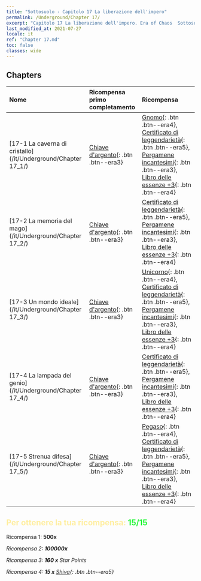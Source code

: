 ```yaml
---
title: "Sottosuolo - Capitolo 17 La liberazione dell'impero"
permalink: /Underground/Chapter 17/
excerpt: "Capitolo 17 La liberazione dell'impero. Era of Chaos  Sottosuolo - Capitolo 17. La liberazione dell'impero"
last_modified_at: 2021-07-27
locale: it
ref: "Chapter 17.md"
toc: false
classes: wide
---
```


## Chapters

  | Nome |  Ricompensa primo completamento | Ricompensa |
  |:------------|:------------|:------------| 
  | [17-1 La caverna di cristallo](/it/Underground/Chapter 17_1/) | [Chiave d'argento](/ItemsIT/con_693/){: .btn .btn--era3} | [Gnomo](/ItemsIT/unt_200/){: .btn .btn--era4}, [Certificato di leggendarietà](/ItemsIT/mat_67/){: .btn .btn--era5}, [Pergamene incantesimi](/ItemsIT/con_694/){: .btn .btn--era3}, [Libro delle essenze +3](/ItemsIT/mat_60/){: .btn .btn--era4} |
  | [17-2 La memoria del mago](/it/Underground/Chapter 17_2/) | [Chiave d'argento](/ItemsIT/con_693/){: .btn .btn--era3} | [Certificato di leggendarietà](/ItemsIT/mat_67/){: .btn .btn--era5}, [Pergamene incantesimi](/ItemsIT/con_694/){: .btn .btn--era3}, [Libro delle essenze +3](/ItemsIT/mat_60/){: .btn .btn--era4} |
  | [17-3 Un mondo ideale](/it/Underground/Chapter 17_3/) | [Chiave d'argento](/ItemsIT/con_693/){: .btn .btn--era3} | [Unicorno](/ItemsIT/unt_204/){: .btn .btn--era4}, [Certificato di leggendarietà](/ItemsIT/mat_67/){: .btn .btn--era5}, [Pergamene incantesimi](/ItemsIT/con_694/){: .btn .btn--era3}, [Libro delle essenze +3](/ItemsIT/mat_60/){: .btn .btn--era4} |
  | [17-4 La lampada del genio](/it/Underground/Chapter 17_4/) | [Chiave d'argento](/ItemsIT/con_693/){: .btn .btn--era3} | [Certificato di leggendarietà](/ItemsIT/mat_67/){: .btn .btn--era5}, [Pergamene incantesimi](/ItemsIT/con_694/){: .btn .btn--era3}, [Libro delle essenze +3](/ItemsIT/mat_60/){: .btn .btn--era4} |
  | [17-5 Strenua difesa](/it/Underground/Chapter 17_5/) | [Chiave d'argento](/ItemsIT/con_693/){: .btn .btn--era3} | [Pegaso](/ItemsIT/unt_202/){: .btn .btn--era4}, [Certificato di leggendarietà](/ItemsIT/mat_67/){: .btn .btn--era5}, [Pergamene incantesimi](/ItemsIT/con_694/){: .btn .btn--era3}, [Libro delle essenze +3](/ItemsIT/mat_60/){: .btn .btn--era4} |


## <span style="color: #ffeea0">Per ottenere la tua ricompensa: </span><span style="color: #27f73a">15/15</span>

 Ricompensa 1:  **500x** <i class="fas fa-gem"/>

 Ricompensa 2:  **100000x** <i class="fas fa-coins"/>

 Ricompensa 3: **160 x** Star Points

 Ricompensa 4: **15 x** [Shiva](/ItemsIT/her_376/){: .btn .btn--era5}

